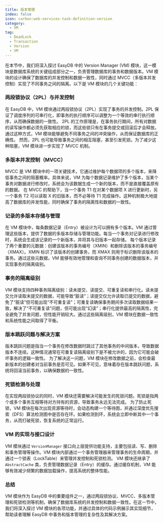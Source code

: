 ```yaml
---
title: 版本管理
index: false
icon: carbon:web-services-task-definition-version
category:
  - VM
tag:
  - DeadLock
  - Transaction
  - Version
  - VM
---
```


在本节中，我们将深入探讨 EasyDB 中的 Version Manager (VM) 模块，这一模块是数据库系统的关键组成部分之一，负责管理数据库的事务和数据版本。VM 模块的设计确保了数据库的并发控制和数据一致性，同时通过 MVCC（多版本并发控制）实现了不同事务之间的隔离。以下是 VM 模块的几个关键功能：

### 两段锁协议（2PL）与并发控制

在 EasyDB 中，VM 模块通过两段锁协议（2PL）实现了事务的并发控制。2PL 保证了调度序列的可串行化，即事务的执行顺序可以调整为一个等效的串行执行顺序，从而确保数据的一致性。
2PL 的工作原理是，在事务执行期间，所有对数据的读写操作都必须先获取相应的锁，而这些锁只有在事务提交或回滚后才会释放。通过这种方式，VM 模块能够避免不同事务之间的冲突操作，从而保证数据库的正确性。
然而，2PL 也可能导致事务之间的相互阻塞，甚至引发死锁。为了减少这种阻塞，VM 模块进一步实现了 MVCC 机制。

### 多版本并发控制（MVCC）

MVCC 是 VM 模块中的一项关键技术，它通过维护每个数据项的多个版本，来降低事务之间的阻塞概率。具体来说，VM 为每个数据记录维护了多个版本，当某个事务对数据进行修改时，系统会为该数据生成一个新的版本，而不是直接覆盖原有的数据。
在 MVCC 的帮助下，当一个事务 T1 在对某个数据项 X 进行更新时，另一个事务 T2 可以读取 X 的旧版本，而不必等待 T1 完成操作。这种机制极大地提高了数据库的并发性能，同时确保了事务的隔离性和数据的一致性。

### 记录的多版本存储与管理

在 VM 模块中，每条数据记录（Entry）被设计为可以拥有多个版本。VM 通过管理这些版本，提供了数据的多版本存储与管理功能。每当一个事务对记录进行修改时，系统会生成该记录的一个新版本，并将其与旧版本一起存储。
每个版本记录了两个重要的元数据：创建该版本的事务编号（XMIN）和删除该版本的事务编号（XMAX）。XMIN 标识了该版本的创建事务，而 XMAX 则用于标识删除该版本的事务。通过这些元数据，VM 能够有效地管理和查询不同事务创建的数据版本，并实现事务的隔离级别。

### 事务的隔离级别

VM 模块支持四种事务隔离级别：读未提交、读提交、可重复读和串行化。读未提交允许读取未提交的数据，可能导致“脏读”；读提交仅允许读取已提交的数据，避免了“脏读”但可能出现“不可重复读”；可重复读确保事务期间多次读取数据结果一致，解决了“不可重复读”问题，但可能出现“幻读”；串行化提供最高的隔离性，完全避免了并发问题，但性能开销较大。通过这些隔离级别，VM 模块在数据一致性和系统性能之间取得了平衡。

### 版本跳跃问题与解决方案

版本跳跃问题是指当一个事务在修改数据时跳过了其他事务的中间版本，导致数据版本不连续。这种情况通常在可重复读隔离级别下是不被允许的，因为它可能会破坏事务的逻辑一致性。
为了解决这一问题，VM 模块在修改数据之前，会检查最新版本的创建者对当前事务是否可见。如果不可见，意味着存在版本跳跃问题，系统将回滚当前事务，以确保数据的一致性。

### 死锁检测与处理

在实现两段锁协议的同时，VM 模块还需要解决可能发生的死锁问题。死锁是指两个或多个事务互相等待对方持有的资源，导致事务永远无法完成。
为了防止死锁，VM 模块在每次出现资源等待时，会动态构建一个等待图，并通过深度优先搜索（DFS）算法检测图中是否存在环。如果检测到环，系统会立即中断其中一个事务，从而打破死锁，恢复系统的正常运行。

### VM 的实现与接口设计

VM 模块通过 `VersionManager` 接口向上层提供功能支持，主要包括读、写、删除和事务管理等操作。VM 模块内部通过一个事务管理器来管理事务的生命周期，并通过一个锁表（LockTable）来管理并发控制和死锁检测。
VM 模块还继承了 `AbstractCache` 类，负责管理数据记录（Entry）的缓存。通过缓存机制，VM 能够有效减少频繁的数据加载操作，提高系统的整体性能。

### 总结

VM 模块作为 EasyDB 中的重要组件之一，通过两段锁协议、MVCC、多版本管理和死锁检测等机制，确保了数据库系统的并发控制和数据一致性。在这一节中，我们将深入探讨 VM 模块的各项功能，并通过具体的代码示例展示其实现细节，帮助读者理解 EasyDB 中事务和版本管理的复杂性及其解决方案。